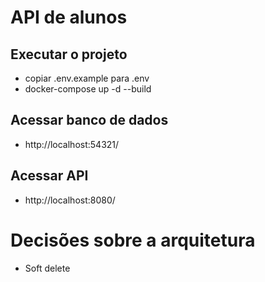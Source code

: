 # API de alunos

## Executar o projeto
 - copiar .env.example para .env
 - docker-compose up -d --build

## Acessar banco de dados
 - http://localhost:54321/

## Acessar API
 - http://localhost:8080/

# Decisões sobre a arquitetura
 - Soft delete